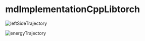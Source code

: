 # mdImplementationCppLibtorch

![leftSideTrajectory](https://github.com/alireza-astane/mdImplementationCppLibtorch/assets/81388038/83fc0e7b-0060-4d77-bb73-897f6b1d18df)



![energyTrajectory](https://github.com/alireza-astane/mdImplementationCppLibtorch/assets/81388038/6aa6802e-8d1b-43db-8bc1-a8e346e14dee)
